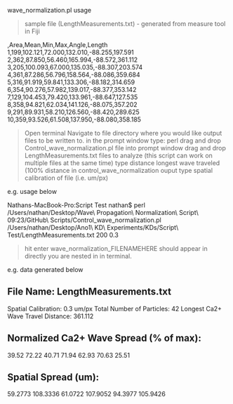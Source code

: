 wave_normalization.pl usage

>sample file (LengthMeasurements.txt) - generated from measure tool in Fiji

   ,Area,Mean,Min,Max,Angle,Length
1,199,102.121,72.000,132.010,-88.255,197.591
2,362,87.850,56.460,165.994,-88.572,361.112
3,205,100.093,67.000,135.035,-88.307,203.574
4,361,87.286,56.796,158.564,-88.086,359.684
5,316,91.919,59.841,133.306,-88.182,314.659
6,354,90.276,57.982,139.017,-88.377,353.142
7,129,104.453,79.420,133.961,-88.647,127.535
8,358,94.821,62.034,141.126,-88.075,357.202
9,291,89.931,58.210,126.560,-88.420,289.625
10,359,93.526,61.508,137.950,-88.080,358.185

>Open terminal
>Navigate to file directory where you would like output files to be written to.
>in the prompt window type: perl
>drag and drop Control_wave_normalization.pl file into prompt window
>drag and drop LengthMeasurements.txt files to analyze (this script can work on multiple files at the same time)
>type distance longest wave traveled (100% distance in control_wave_normalization ouput
>type spatial calibration of file (i.e. um/px)

e.g. usage below

Nathans-MacBook-Pro:Script Test nathan$ perl /Users/nathan/Desktop/Wave\ Propagation\ Normalization\ Script\ 09\:23/GitHub\ Scripts/Control_wave_normalization.pl /Users/nathan/Desktop/Ano1\ KD\ Experiments/KDs/Script\ Test/LengthMeasurements.txt 200 0.3

>hit enter
>wave_normalization_FILENAMEHERE should appear in directly you are nested in in terminal.

e.g. data generated below

File Name: LengthMeasurements.txt
-------------------------------------

Spatial Calibration: 0.3 um/px 
Total Number of Particles: 42
Longest Ca2+ Wave Travel Distance: 361.112

Normalized Ca2+ Wave Spread (% of max):
--------------------------------------------
39.52
72.22
40.71
71.94
62.93
70.63
25.51


Spatial Spread (um):
--------------------
59.2773
108.3336
61.0722
107.9052
94.3977
105.9426




